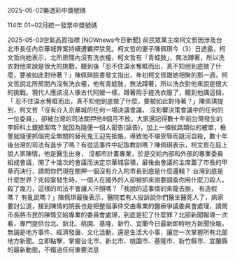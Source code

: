 
2025-05-02樂透彩中獎號碼

                                
114年 01~02月統一發票中獎號碼
                             
2025-05-03空氣品質指標
                              [NOWnews今日新聞] 前民眾黨主席柯文哲因涉及台北市長任內京華城弊案持續遭羈押禁見。柯文哲的妻子陳佩琪今（3）日透露，柯文哲向她表示，北所房間內沒有洗衣檯，柯文哲有「青蛙肢」，無法蹲著，所以洗衣對他來說是很大的挑戰，聽到後「忍不住淚水奪眶而出，真不知他到底做了什麼，要被如此對待著？」陳佩琪臉書發文指出，年初柯文哲跟她相聚的那一週，柯文哲說北所房間內沒有洗衣檯，他有青蛙肢，無法蹲著，所以洗衣對他來說是很大的挑戰。現代人應該沒人像古代阿嬤一樣，蹲著用手搓洗衣服了，聽到他講這個，「 忍不住淚水奪眶而出，真不知他到底做了什麼，要被如此對待著？」陳佩琪提到，柯文哲「沒有介入京華城的任何一場決議會議， 沒影響決策會議中的任何的一位委員」，卻被台灣的司法關押他8個月不放。大家還記得數十年前台灣發生的李師科土銀搶案嗎？就因為隨便一個人密告(誣告)，加上一條紋路類似的被單，檢警就隨便抓個完全無關的替死鬼王迎先抵帳，導致他不堪受辱而跳河自殺，數十年後台灣的司法有進步了嗎？有從這事件中記取教訓嗎？陳佩琪表示，柯文哲在庭上說人家陳情，他是醫生出身， 沒都市計畫專業，於是交給內部和外部的專業委員組成會議，開了十幾次的會議而決定京華城容積，最後由會議的主席蓋了市長的甲章而決行，請問你們現在關押一個沒有介入的市長到底是什麼邏輯？ 台灣到底是什麼世界？兇殺案發生時，一個人在國外的人卻被抓來說要調查你用什麼刀殺人，殺了幾刀，這樣的司法不會讓人汗顏嗎？「我說的這事情的來龍去脈， 有造假嗎？ 有亂說嗎？」陳佩琪最後表示，醫院若有人投訴說你們醫生醫死人了，病家要討公道，接到陳情的院長也是把整個事件交由專業的醫療爭議委員會處理，請問市長將市民的陳情交給專業的委員會處理，到底是犯了什麼罪？北部新聞報導一次看，專門提供台北、新北、桃園、基隆、新竹、宜蘭今日最新即時地方新聞快報。無論是地方事件、經濟發展、文化活動，還是生活大小事，讓您一次掌握所有北部地方新聞。立即點擊，掌握台北市、新北市、桃園市、基隆市、新竹縣市、宜蘭縣的最新動態，不錯過任何重要消息